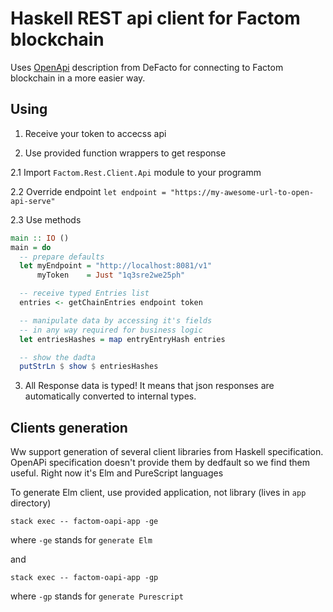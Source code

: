 # Haskell REST api client for Factom blockchain

Uses [OpenApi](https://docs.openapi.de-facto.pro/api-sdks) description from DeFacto for connecting to Factom blockchain in a more easier way.


## Using

1. Receive your token to accecss api

2. Use provided function wrappers to get response

  2.1 Import `Factom.Rest.Client.Api` module to your programm

  2.2 Override endpoint `let endpoint = "https://my-awesome-url-to-open-api-serve"`

  2.3 Use methods

```haskell
main :: IO ()
main = do
  -- prepare defaults
  let myEndpoint = "http://localhost:8081/v1"
      myToken    = Just "1q3sre2we25ph"

  -- receive typed Entries list
  entries <- getChainEntries endpoint token

  -- manipulate data by accessing it's fields
  -- in any way required for business logic
  let entriesHashes = map entryEntryHash entries

  -- show the dadta
  putStrLn $ show $ entriesHashes
```

3. All Response data is typed! It means that json responses are automatically converted to internal types.

## Clients generation

Ww support generation of several client libraries from Haskell specification. OpenAPi specification doesn't provide them by dedfault so we find them useful. Right now it's Elm and PureScript languages

To generate Elm client, use provided application, not library (lives in `app` directory)

```
stack exec -- factom-oapi-app -ge
```

where `-ge` stands for `generate Elm`

and

```
stack exec -- factom-oapi-app -gp
```

where `-gp` stands for `generate Purescript`
